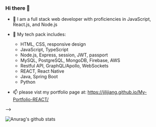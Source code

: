 ### Hi there 👋



- 🔭 I am a full stack web developer with proficiencies in JavaScript, React.js, and Node.js
- 👯 My tech pack includes: 
   * HTML, CSS, responsive design
   * JavaScript, TypeScript
   * Node.js, Express, session, JWT, passport
   * MySQL, PostgreSQL, MongoDB, Firebase, AWS
   * Restful API, GraphQL/Apollo, WebSockets
   * REACT, React Native
   * Java, Spring Boot
   * Python 
   
- 📫 please vist my portfolio page at: https://jilijiang.github.io/My-Portfolio-REACT/

-->


![Anurag's github stats](https://github-readme-stats.vercel.app/api?username=jilijiang)

